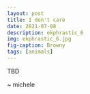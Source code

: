 ```yaml
---
layout: post
title: I don't care
date: 2021-07-08
description: ekphrastic_6
img: ekphrastic_6.jpg
fig-caption: Browny
tags: [animals]
---
```

TBD   

~ michele